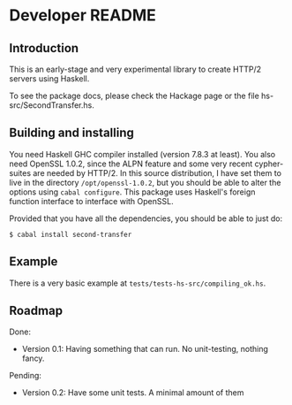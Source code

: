 	
Developer README
================

Introduction
------------

This is an early-stage and very experimental library to create HTTP/2 servers
using Haskell. 

To see the package docs, please check the Hackage page or 
the file hs-src/SecondTransfer.hs.

Building and installing
-----------------------

You need Haskell GHC compiler installed (version 7.8.3 at least). You also 
need OpenSSL 1.0.2, since the ALPN feature and some very recent cypher-suites
are needed by HTTP/2. In this source distribution, I have set them to live in the 
directory `/opt/openssl-1.0.2`, but you should be able to 
alter the options using `cabal configure`. This package uses Haskell's foreign function 
interface to interface with OpenSSL.

Provided that you have all the dependencies, you should be able to just do:

    $ cabal install second-transfer

Example
-------

There is a very basic example at `tests/tests-hs-src/compiling_ok.hs`. 

Roadmap
-------

Done:

- Version 0.1: Having something that can run. No unit-testing, nothing 
               fancy. 

Pending:

- Version 0.2: Have some unit tests. A minimal amount of them